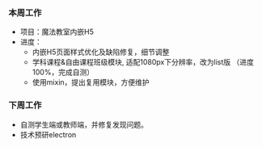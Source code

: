 ### 本周工作
* 项目：魔法教室内嵌H5
* 进度： 
    * 内嵌H5页面样式优化及缺陷修复，细节调整
    * 学科课程&自由课程班级模块, 适配1080px下分辨率，改为list版 （进度100%，完成自测）
    * 使用mixin，提出复用模块，方便维护

### 下周工作
* 自测学生端或教师端，并修复发现问题。
* 技术预研electron